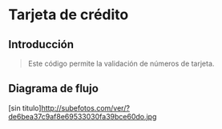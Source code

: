 # Tarjeta de crédito

## Introducción
> Este código permite la validación de números de tarjeta.

## Diagrama de flujo
[sin titulo]http://subefotos.com/ver/?de6bea37c9af8e69533030fa39bce60do.jpg
